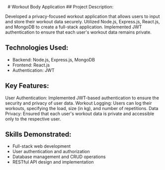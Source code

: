 <img src="https://miro.medium.com/v2/resize:fit:720/format:webp/1*3FA739XJIFSSi2SfSgcriw.png" alt=""/>
<img src="https://s3.eu-west-2.amazonaws.com/uploads.3alampro.com/2019/May/RRDjDzWYIcxPLFJAPwX5fHA0iUpxi7xk9mgpGNOO.jpeg" alt=""/>
# Workout Body Application
## Project Description:
<p>Developed a privacy-focused workout application that allows users to input and store their workout data securely. Utilized Node.js, Express.js, React.js, and MongoDB to create a full-stack application. Implemented JWT authentication to ensure that each user's workout data remains private.</p>

## Technologies Used:

* Backend: Node.js, Express.js, MongoDB
* Frontend: React.js
* Authentication: JWT

## Key Features:

<p>User Authentication: Implemented JWT-based authentication to ensure the security and privacy of user data.
Workout Logging: Users can log their workouts, specifying the load, size (in kg), and number of repetitions.
Data Privacy: Ensured that each user's workout data is private and accessible only to the respective user.</p>

## Skills Demonstrated:

* Full-stack web development
* User authentication and authorization
* Database management and CRUD operations
* RESTful API design and implementation